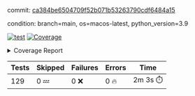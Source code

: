 commit: [ca384be6504709f52b071b53263790cdf6484a15](https://github.com/rharley99/homebrew-file/tree/ca384be6504709f52b071b53263790cdf6484a15)

condition: branch=main, os=macos-latest, python_version=3.9

[![test](https://github.com/rharley99/homebrew-file/actions/workflows/test.yml/badge.svg)](https://github.com/rharley99/homebrew-file/actions/runs/16284160930)
<a href="https://github.com/rharley99/homebrew-file/blob/ca384be6504709f52b071b53263790cdf6484a15/README.md"><img alt="Coverage" src="https://img.shields.io/badge/Coverage-62%25-yellow.svg" /></a><details><summary>Coverage Report </summary><table><tr><th>File</th><th>Stmts</th><th>Miss</th><th>Cover</th><th>Missing</th></tr><tbody><tr><td colspan="5"><b>bin</b></td></tr><tr><td>&nbsp; &nbsp;<a href="https://github.com/rharley99/homebrew-file/blob/ca384be6504709f52b071b53263790cdf6484a15/bin/brew-file">brew-file</a></td><td>2162</td><td>815</td><td>62%</td><td><a href="https://github.com/rharley99/homebrew-file/blob/ca384be6504709f52b071b53263790cdf6484a15/bin/brew-file#L56-L62">56&ndash;62</a>, <a href="https://github.com/rharley99/homebrew-file/blob/ca384be6504709f52b071b53263790cdf6484a15/bin/brew-file#L149">149</a>, <a href="https://github.com/rharley99/homebrew-file/blob/ca384be6504709f52b071b53263790cdf6484a15/bin/brew-file#L161">161</a>, <a href="https://github.com/rharley99/homebrew-file/blob/ca384be6504709f52b071b53263790cdf6484a15/bin/brew-file#L164">164</a>, <a href="https://github.com/rharley99/homebrew-file/blob/ca384be6504709f52b071b53263790cdf6484a15/bin/brew-file#L213">213</a>, <a href="https://github.com/rharley99/homebrew-file/blob/ca384be6504709f52b071b53263790cdf6484a15/bin/brew-file#L307">307</a>, <a href="https://github.com/rharley99/homebrew-file/blob/ca384be6504709f52b071b53263790cdf6484a15/bin/brew-file#L310">310</a>, <a href="https://github.com/rharley99/homebrew-file/blob/ca384be6504709f52b071b53263790cdf6484a15/bin/brew-file#L378-L380">378&ndash;380</a>, <a href="https://github.com/rharley99/homebrew-file/blob/ca384be6504709f52b071b53263790cdf6484a15/bin/brew-file#L389-L390">389&ndash;390</a>, <a href="https://github.com/rharley99/homebrew-file/blob/ca384be6504709f52b071b53263790cdf6484a15/bin/brew-file#L484">484</a>, <a href="https://github.com/rharley99/homebrew-file/blob/ca384be6504709f52b071b53263790cdf6484a15/bin/brew-file#L490-L493">490&ndash;493</a>, <a href="https://github.com/rharley99/homebrew-file/blob/ca384be6504709f52b071b53263790cdf6484a15/bin/brew-file#L531-L555">531&ndash;555</a>, <a href="https://github.com/rharley99/homebrew-file/blob/ca384be6504709f52b071b53263790cdf6484a15/bin/brew-file#L559-L567">559&ndash;567</a>, <a href="https://github.com/rharley99/homebrew-file/blob/ca384be6504709f52b071b53263790cdf6484a15/bin/brew-file#L693">693</a>, <a href="https://github.com/rharley99/homebrew-file/blob/ca384be6504709f52b071b53263790cdf6484a15/bin/brew-file#L813-L817">813&ndash;817</a>, <a href="https://github.com/rharley99/homebrew-file/blob/ca384be6504709f52b071b53263790cdf6484a15/bin/brew-file#L830-L835">830&ndash;835</a>, <a href="https://github.com/rharley99/homebrew-file/blob/ca384be6504709f52b071b53263790cdf6484a15/bin/brew-file#L846">846</a>, <a href="https://github.com/rharley99/homebrew-file/blob/ca384be6504709f52b071b53263790cdf6484a15/bin/brew-file#L863">863</a>, <a href="https://github.com/rharley99/homebrew-file/blob/ca384be6504709f52b071b53263790cdf6484a15/bin/brew-file#L867-L875">867&ndash;875</a>, <a href="https://github.com/rharley99/homebrew-file/blob/ca384be6504709f52b071b53263790cdf6484a15/bin/brew-file#L884-L887">884&ndash;887</a>, <a href="https://github.com/rharley99/homebrew-file/blob/ca384be6504709f52b071b53263790cdf6484a15/bin/brew-file#L889-L892">889&ndash;892</a>, <a href="https://github.com/rharley99/homebrew-file/blob/ca384be6504709f52b071b53263790cdf6484a15/bin/brew-file#L894-L897">894&ndash;897</a>, <a href="https://github.com/rharley99/homebrew-file/blob/ca384be6504709f52b071b53263790cdf6484a15/bin/brew-file#L908-L926">908&ndash;926</a>, <a href="https://github.com/rharley99/homebrew-file/blob/ca384be6504709f52b071b53263790cdf6484a15/bin/brew-file#L977-L987">977&ndash;987</a>, <a href="https://github.com/rharley99/homebrew-file/blob/ca384be6504709f52b071b53263790cdf6484a15/bin/brew-file#L990-L1017">990&ndash;1017</a>, <a href="https://github.com/rharley99/homebrew-file/blob/ca384be6504709f52b071b53263790cdf6484a15/bin/brew-file#L1033-L1048">1033&ndash;1048</a>, <a href="https://github.com/rharley99/homebrew-file/blob/ca384be6504709f52b071b53263790cdf6484a15/bin/brew-file#L1090">1090</a>, <a href="https://github.com/rharley99/homebrew-file/blob/ca384be6504709f52b071b53263790cdf6484a15/bin/brew-file#L1106-L1111">1106&ndash;1111</a>, <a href="https://github.com/rharley99/homebrew-file/blob/ca384be6504709f52b071b53263790cdf6484a15/bin/brew-file#L1115-L1117">1115&ndash;1117</a>, <a href="https://github.com/rharley99/homebrew-file/blob/ca384be6504709f52b071b53263790cdf6484a15/bin/brew-file#L1121-L1124">1121&ndash;1124</a>, <a href="https://github.com/rharley99/homebrew-file/blob/ca384be6504709f52b071b53263790cdf6484a15/bin/brew-file#L1128-L1130">1128&ndash;1130</a>, <a href="https://github.com/rharley99/homebrew-file/blob/ca384be6504709f52b071b53263790cdf6484a15/bin/brew-file#L1134-L1136">1134&ndash;1136</a>, <a href="https://github.com/rharley99/homebrew-file/blob/ca384be6504709f52b071b53263790cdf6484a15/bin/brew-file#L1140-L1142">1140&ndash;1142</a>, <a href="https://github.com/rharley99/homebrew-file/blob/ca384be6504709f52b071b53263790cdf6484a15/bin/brew-file#L1146-L1148">1146&ndash;1148</a>, <a href="https://github.com/rharley99/homebrew-file/blob/ca384be6504709f52b071b53263790cdf6484a15/bin/brew-file#L1152-L1154">1152&ndash;1154</a>, <a href="https://github.com/rharley99/homebrew-file/blob/ca384be6504709f52b071b53263790cdf6484a15/bin/brew-file#L1158-L1161">1158&ndash;1161</a>, <a href="https://github.com/rharley99/homebrew-file/blob/ca384be6504709f52b071b53263790cdf6484a15/bin/brew-file#L1165-L1167">1165&ndash;1167</a>, <a href="https://github.com/rharley99/homebrew-file/blob/ca384be6504709f52b071b53263790cdf6484a15/bin/brew-file#L1185">1185</a>, <a href="https://github.com/rharley99/homebrew-file/blob/ca384be6504709f52b071b53263790cdf6484a15/bin/brew-file#L1235-L1237">1235&ndash;1237</a>, <a href="https://github.com/rharley99/homebrew-file/blob/ca384be6504709f52b071b53263790cdf6484a15/bin/brew-file#L1240">1240</a>, <a href="https://github.com/rharley99/homebrew-file/blob/ca384be6504709f52b071b53263790cdf6484a15/bin/brew-file#L1246">1246</a>, <a href="https://github.com/rharley99/homebrew-file/blob/ca384be6504709f52b071b53263790cdf6484a15/bin/brew-file#L1268-L1271">1268&ndash;1271</a>, <a href="https://github.com/rharley99/homebrew-file/blob/ca384be6504709f52b071b53263790cdf6484a15/bin/brew-file#L1349">1349</a>, <a href="https://github.com/rharley99/homebrew-file/blob/ca384be6504709f52b071b53263790cdf6484a15/bin/brew-file#L1386">1386</a>, <a href="https://github.com/rharley99/homebrew-file/blob/ca384be6504709f52b071b53263790cdf6484a15/bin/brew-file#L1423">1423</a>, <a href="https://github.com/rharley99/homebrew-file/blob/ca384be6504709f52b071b53263790cdf6484a15/bin/brew-file#L1426">1426</a>, <a href="https://github.com/rharley99/homebrew-file/blob/ca384be6504709f52b071b53263790cdf6484a15/bin/brew-file#L1438">1438</a>, <a href="https://github.com/rharley99/homebrew-file/blob/ca384be6504709f52b071b53263790cdf6484a15/bin/brew-file#L1440">1440</a>, <a href="https://github.com/rharley99/homebrew-file/blob/ca384be6504709f52b071b53263790cdf6484a15/bin/brew-file#L1475-L1476">1475&ndash;1476</a>, <a href="https://github.com/rharley99/homebrew-file/blob/ca384be6504709f52b071b53263790cdf6484a15/bin/brew-file#L1481-L1484">1481&ndash;1484</a>, <a href="https://github.com/rharley99/homebrew-file/blob/ca384be6504709f52b071b53263790cdf6484a15/bin/brew-file#L1514-L1541">1514&ndash;1541</a>, <a href="https://github.com/rharley99/homebrew-file/blob/ca384be6504709f52b071b53263790cdf6484a15/bin/brew-file#L1548">1548</a>, <a href="https://github.com/rharley99/homebrew-file/blob/ca384be6504709f52b071b53263790cdf6484a15/bin/brew-file#L1550">1550</a>, <a href="https://github.com/rharley99/homebrew-file/blob/ca384be6504709f52b071b53263790cdf6484a15/bin/brew-file#L1559-L1560">1559&ndash;1560</a>, <a href="https://github.com/rharley99/homebrew-file/blob/ca384be6504709f52b071b53263790cdf6484a15/bin/brew-file#L1565">1565</a>, <a href="https://github.com/rharley99/homebrew-file/blob/ca384be6504709f52b071b53263790cdf6484a15/bin/brew-file#L1571">1571</a>, <a href="https://github.com/rharley99/homebrew-file/blob/ca384be6504709f52b071b53263790cdf6484a15/bin/brew-file#L1575-L1586">1575&ndash;1586</a>, <a href="https://github.com/rharley99/homebrew-file/blob/ca384be6504709f52b071b53263790cdf6484a15/bin/brew-file#L1589-L1594">1589&ndash;1594</a>, <a href="https://github.com/rharley99/homebrew-file/blob/ca384be6504709f52b071b53263790cdf6484a15/bin/brew-file#L1605-L1625">1605&ndash;1625</a>, <a href="https://github.com/rharley99/homebrew-file/blob/ca384be6504709f52b071b53263790cdf6484a15/bin/brew-file#L1653">1653</a>, <a href="https://github.com/rharley99/homebrew-file/blob/ca384be6504709f52b071b53263790cdf6484a15/bin/brew-file#L1692-L1699">1692&ndash;1699</a>, <a href="https://github.com/rharley99/homebrew-file/blob/ca384be6504709f52b071b53263790cdf6484a15/bin/brew-file#L1706-L1714">1706&ndash;1714</a>, <a href="https://github.com/rharley99/homebrew-file/blob/ca384be6504709f52b071b53263790cdf6484a15/bin/brew-file#L1730">1730</a>, <a href="https://github.com/rharley99/homebrew-file/blob/ca384be6504709f52b071b53263790cdf6484a15/bin/brew-file#L1740">1740</a>, <a href="https://github.com/rharley99/homebrew-file/blob/ca384be6504709f52b071b53263790cdf6484a15/bin/brew-file#L1746">1746</a>, <a href="https://github.com/rharley99/homebrew-file/blob/ca384be6504709f52b071b53263790cdf6484a15/bin/brew-file#L1756">1756</a>, <a href="https://github.com/rharley99/homebrew-file/blob/ca384be6504709f52b071b53263790cdf6484a15/bin/brew-file#L1765-L1766">1765&ndash;1766</a>, <a href="https://github.com/rharley99/homebrew-file/blob/ca384be6504709f52b071b53263790cdf6484a15/bin/brew-file#L1770">1770</a>, <a href="https://github.com/rharley99/homebrew-file/blob/ca384be6504709f52b071b53263790cdf6484a15/bin/brew-file#L1776">1776</a>, <a href="https://github.com/rharley99/homebrew-file/blob/ca384be6504709f52b071b53263790cdf6484a15/bin/brew-file#L1782-L1786">1782&ndash;1786</a>, <a href="https://github.com/rharley99/homebrew-file/blob/ca384be6504709f52b071b53263790cdf6484a15/bin/brew-file#L1802-L1809">1802&ndash;1809</a>, <a href="https://github.com/rharley99/homebrew-file/blob/ca384be6504709f52b071b53263790cdf6484a15/bin/brew-file#L1816-L1820">1816&ndash;1820</a>, <a href="https://github.com/rharley99/homebrew-file/blob/ca384be6504709f52b071b53263790cdf6484a15/bin/brew-file#L1824">1824</a>, <a href="https://github.com/rharley99/homebrew-file/blob/ca384be6504709f52b071b53263790cdf6484a15/bin/brew-file#L1837-L1838">1837&ndash;1838</a>, <a href="https://github.com/rharley99/homebrew-file/blob/ca384be6504709f52b071b53263790cdf6484a15/bin/brew-file#L1859-L1967">1859&ndash;1967</a>, <a href="https://github.com/rharley99/homebrew-file/blob/ca384be6504709f52b071b53263790cdf6484a15/bin/brew-file#L1970-L1979">1970&ndash;1979</a>, <a href="https://github.com/rharley99/homebrew-file/blob/ca384be6504709f52b071b53263790cdf6484a15/bin/brew-file#L1992">1992</a>, <a href="https://github.com/rharley99/homebrew-file/blob/ca384be6504709f52b071b53263790cdf6484a15/bin/brew-file#L1997">1997</a>, <a href="https://github.com/rharley99/homebrew-file/blob/ca384be6504709f52b071b53263790cdf6484a15/bin/brew-file#L2002-L2041">2002&ndash;2041</a>, <a href="https://github.com/rharley99/homebrew-file/blob/ca384be6504709f52b071b53263790cdf6484a15/bin/brew-file#L2051-L2078">2051&ndash;2078</a>, <a href="https://github.com/rharley99/homebrew-file/blob/ca384be6504709f52b071b53263790cdf6484a15/bin/brew-file#L2082-L2148">2082&ndash;2148</a>, <a href="https://github.com/rharley99/homebrew-file/blob/ca384be6504709f52b071b53263790cdf6484a15/bin/brew-file#L2155-L2158">2155&ndash;2158</a>, <a href="https://github.com/rharley99/homebrew-file/blob/ca384be6504709f52b071b53263790cdf6484a15/bin/brew-file#L2167-L2170">2167&ndash;2170</a>, <a href="https://github.com/rharley99/homebrew-file/blob/ca384be6504709f52b071b53263790cdf6484a15/bin/brew-file#L2179-L2182">2179&ndash;2182</a>, <a href="https://github.com/rharley99/homebrew-file/blob/ca384be6504709f52b071b53263790cdf6484a15/bin/brew-file#L2191-L2212">2191&ndash;2212</a>, <a href="https://github.com/rharley99/homebrew-file/blob/ca384be6504709f52b071b53263790cdf6484a15/bin/brew-file#L2222-L2240">2222&ndash;2240</a>, <a href="https://github.com/rharley99/homebrew-file/blob/ca384be6504709f52b071b53263790cdf6484a15/bin/brew-file#L2249-L2259">2249&ndash;2259</a>, <a href="https://github.com/rharley99/homebrew-file/blob/ca384be6504709f52b071b53263790cdf6484a15/bin/brew-file#L2262-L2277">2262&ndash;2277</a>, <a href="https://github.com/rharley99/homebrew-file/blob/ca384be6504709f52b071b53263790cdf6484a15/bin/brew-file#L2280-L2292">2280&ndash;2292</a>, <a href="https://github.com/rharley99/homebrew-file/blob/ca384be6504709f52b071b53263790cdf6484a15/bin/brew-file#L2299">2299</a>, <a href="https://github.com/rharley99/homebrew-file/blob/ca384be6504709f52b071b53263790cdf6484a15/bin/brew-file#L2303-L2310">2303&ndash;2310</a>, <a href="https://github.com/rharley99/homebrew-file/blob/ca384be6504709f52b071b53263790cdf6484a15/bin/brew-file#L2317-L2318">2317&ndash;2318</a>, <a href="https://github.com/rharley99/homebrew-file/blob/ca384be6504709f52b071b53263790cdf6484a15/bin/brew-file#L2347">2347</a>, <a href="https://github.com/rharley99/homebrew-file/blob/ca384be6504709f52b071b53263790cdf6484a15/bin/brew-file#L2353">2353</a>, <a href="https://github.com/rharley99/homebrew-file/blob/ca384be6504709f52b071b53263790cdf6484a15/bin/brew-file#L2361-L2365">2361&ndash;2365</a>, <a href="https://github.com/rharley99/homebrew-file/blob/ca384be6504709f52b071b53263790cdf6484a15/bin/brew-file#L2376-L2379">2376&ndash;2379</a>, <a href="https://github.com/rharley99/homebrew-file/blob/ca384be6504709f52b071b53263790cdf6484a15/bin/brew-file#L2386">2386</a>, <a href="https://github.com/rharley99/homebrew-file/blob/ca384be6504709f52b071b53263790cdf6484a15/bin/brew-file#L2393">2393</a>, <a href="https://github.com/rharley99/homebrew-file/blob/ca384be6504709f52b071b53263790cdf6484a15/bin/brew-file#L2397">2397</a>, <a href="https://github.com/rharley99/homebrew-file/blob/ca384be6504709f52b071b53263790cdf6484a15/bin/brew-file#L2418-L2451">2418&ndash;2451</a>, <a href="https://github.com/rharley99/homebrew-file/blob/ca384be6504709f52b071b53263790cdf6484a15/bin/brew-file#L2471">2471</a>, <a href="https://github.com/rharley99/homebrew-file/blob/ca384be6504709f52b071b53263790cdf6484a15/bin/brew-file#L2488-L2489">2488&ndash;2489</a>, <a href="https://github.com/rharley99/homebrew-file/blob/ca384be6504709f52b071b53263790cdf6484a15/bin/brew-file#L2493">2493</a>, <a href="https://github.com/rharley99/homebrew-file/blob/ca384be6504709f52b071b53263790cdf6484a15/bin/brew-file#L2498-L2499">2498&ndash;2499</a>, <a href="https://github.com/rharley99/homebrew-file/blob/ca384be6504709f52b071b53263790cdf6484a15/bin/brew-file#L2505-L2525">2505&ndash;2525</a>, <a href="https://github.com/rharley99/homebrew-file/blob/ca384be6504709f52b071b53263790cdf6484a15/bin/brew-file#L2529-L2539">2529&ndash;2539</a>, <a href="https://github.com/rharley99/homebrew-file/blob/ca384be6504709f52b071b53263790cdf6484a15/bin/brew-file#L2542">2542</a>, <a href="https://github.com/rharley99/homebrew-file/blob/ca384be6504709f52b071b53263790cdf6484a15/bin/brew-file#L2558">2558</a>, <a href="https://github.com/rharley99/homebrew-file/blob/ca384be6504709f52b071b53263790cdf6484a15/bin/brew-file#L2562-L2568">2562&ndash;2568</a>, <a href="https://github.com/rharley99/homebrew-file/blob/ca384be6504709f52b071b53263790cdf6484a15/bin/brew-file#L2570">2570</a>, <a href="https://github.com/rharley99/homebrew-file/blob/ca384be6504709f52b071b53263790cdf6484a15/bin/brew-file#L2576">2576</a>, <a href="https://github.com/rharley99/homebrew-file/blob/ca384be6504709f52b071b53263790cdf6484a15/bin/brew-file#L2605-L2617">2605&ndash;2617</a>, <a href="https://github.com/rharley99/homebrew-file/blob/ca384be6504709f52b071b53263790cdf6484a15/bin/brew-file#L2633-L2634">2633&ndash;2634</a>, <a href="https://github.com/rharley99/homebrew-file/blob/ca384be6504709f52b071b53263790cdf6484a15/bin/brew-file#L2636">2636</a>, <a href="https://github.com/rharley99/homebrew-file/blob/ca384be6504709f52b071b53263790cdf6484a15/bin/brew-file#L2646">2646</a>, <a href="https://github.com/rharley99/homebrew-file/blob/ca384be6504709f52b071b53263790cdf6484a15/bin/brew-file#L2661-L2908">2661&ndash;2908</a>, <a href="https://github.com/rharley99/homebrew-file/blob/ca384be6504709f52b071b53263790cdf6484a15/bin/brew-file#L2928-L2930">2928&ndash;2930</a>, <a href="https://github.com/rharley99/homebrew-file/blob/ca384be6504709f52b071b53263790cdf6484a15/bin/brew-file#L2939-L2949">2939&ndash;2949</a>, <a href="https://github.com/rharley99/homebrew-file/blob/ca384be6504709f52b071b53263790cdf6484a15/bin/brew-file#L2961-L2967">2961&ndash;2967</a>, <a href="https://github.com/rharley99/homebrew-file/blob/ca384be6504709f52b071b53263790cdf6484a15/bin/brew-file#L2979-L2993">2979&ndash;2993</a>, <a href="https://github.com/rharley99/homebrew-file/blob/ca384be6504709f52b071b53263790cdf6484a15/bin/brew-file#L2999-L3036">2999&ndash;3036</a>, <a href="https://github.com/rharley99/homebrew-file/blob/ca384be6504709f52b071b53263790cdf6484a15/bin/brew-file#L3044-L3068">3044&ndash;3068</a>, <a href="https://github.com/rharley99/homebrew-file/blob/ca384be6504709f52b071b53263790cdf6484a15/bin/brew-file#L3072-L3085">3072&ndash;3085</a>, <a href="https://github.com/rharley99/homebrew-file/blob/ca384be6504709f52b071b53263790cdf6484a15/bin/brew-file#L3089-L3102">3089&ndash;3102</a>, <a href="https://github.com/rharley99/homebrew-file/blob/ca384be6504709f52b071b53263790cdf6484a15/bin/brew-file#L3106">3106</a>, <a href="https://github.com/rharley99/homebrew-file/blob/ca384be6504709f52b071b53263790cdf6484a15/bin/brew-file#L3136-L3137">3136&ndash;3137</a>, <a href="https://github.com/rharley99/homebrew-file/blob/ca384be6504709f52b071b53263790cdf6484a15/bin/brew-file#L3228">3228</a>, <a href="https://github.com/rharley99/homebrew-file/blob/ca384be6504709f52b071b53263790cdf6484a15/bin/brew-file#L3230">3230</a>, <a href="https://github.com/rharley99/homebrew-file/blob/ca384be6504709f52b071b53263790cdf6484a15/bin/brew-file#L3235-L3246">3235&ndash;3246</a>, <a href="https://github.com/rharley99/homebrew-file/blob/ca384be6504709f52b071b53263790cdf6484a15/bin/brew-file#L3262">3262</a>, <a href="https://github.com/rharley99/homebrew-file/blob/ca384be6504709f52b071b53263790cdf6484a15/bin/brew-file#L3280-L3297">3280&ndash;3297</a>, <a href="https://github.com/rharley99/homebrew-file/blob/ca384be6504709f52b071b53263790cdf6484a15/bin/brew-file#L3320">3320</a>, <a href="https://github.com/rharley99/homebrew-file/blob/ca384be6504709f52b071b53263790cdf6484a15/bin/brew-file#L3326">3326</a>, <a href="https://github.com/rharley99/homebrew-file/blob/ca384be6504709f52b071b53263790cdf6484a15/bin/brew-file#L3330-L3341">3330&ndash;3341</a>, <a href="https://github.com/rharley99/homebrew-file/blob/ca384be6504709f52b071b53263790cdf6484a15/bin/brew-file#L3350">3350</a>, <a href="https://github.com/rharley99/homebrew-file/blob/ca384be6504709f52b071b53263790cdf6484a15/bin/brew-file#L3362">3362</a>, <a href="https://github.com/rharley99/homebrew-file/blob/ca384be6504709f52b071b53263790cdf6484a15/bin/brew-file#L3364-L3368">3364&ndash;3368</a>, <a href="https://github.com/rharley99/homebrew-file/blob/ca384be6504709f52b071b53263790cdf6484a15/bin/brew-file#L3372-L3375">3372&ndash;3375</a>, <a href="https://github.com/rharley99/homebrew-file/blob/ca384be6504709f52b071b53263790cdf6484a15/bin/brew-file#L3378-L3381">3378&ndash;3381</a>, <a href="https://github.com/rharley99/homebrew-file/blob/ca384be6504709f52b071b53263790cdf6484a15/bin/brew-file#L3384-L3392">3384&ndash;3392</a>, <a href="https://github.com/rharley99/homebrew-file/blob/ca384be6504709f52b071b53263790cdf6484a15/bin/brew-file#L3421-L3428">3421&ndash;3428</a>, <a href="https://github.com/rharley99/homebrew-file/blob/ca384be6504709f52b071b53263790cdf6484a15/bin/brew-file#L3439-L3446">3439&ndash;3446</a>, <a href="https://github.com/rharley99/homebrew-file/blob/ca384be6504709f52b071b53263790cdf6484a15/bin/brew-file#L3527-L3529">3527&ndash;3529</a>, <a href="https://github.com/rharley99/homebrew-file/blob/ca384be6504709f52b071b53263790cdf6484a15/bin/brew-file#L3552">3552</a>, <a href="https://github.com/rharley99/homebrew-file/blob/ca384be6504709f52b071b53263790cdf6484a15/bin/brew-file#L3558">3558</a>, <a href="https://github.com/rharley99/homebrew-file/blob/ca384be6504709f52b071b53263790cdf6484a15/bin/brew-file#L4121-L4122">4121&ndash;4122</a>, <a href="https://github.com/rharley99/homebrew-file/blob/ca384be6504709f52b071b53263790cdf6484a15/bin/brew-file#L4125">4125</a>, <a href="https://github.com/rharley99/homebrew-file/blob/ca384be6504709f52b071b53263790cdf6484a15/bin/brew-file#L4129">4129</a>, <a href="https://github.com/rharley99/homebrew-file/blob/ca384be6504709f52b071b53263790cdf6484a15/bin/brew-file#L4137">4137</a>, <a href="https://github.com/rharley99/homebrew-file/blob/ca384be6504709f52b071b53263790cdf6484a15/bin/brew-file#L4142-L4144">4142&ndash;4144</a>, <a href="https://github.com/rharley99/homebrew-file/blob/ca384be6504709f52b071b53263790cdf6484a15/bin/brew-file#L4146-L4148">4146&ndash;4148</a>, <a href="https://github.com/rharley99/homebrew-file/blob/ca384be6504709f52b071b53263790cdf6484a15/bin/brew-file#L4153-L4154">4153&ndash;4154</a>, <a href="https://github.com/rharley99/homebrew-file/blob/ca384be6504709f52b071b53263790cdf6484a15/bin/brew-file#L4156-L4158">4156&ndash;4158</a>, <a href="https://github.com/rharley99/homebrew-file/blob/ca384be6504709f52b071b53263790cdf6484a15/bin/brew-file#L4160-L4161">4160&ndash;4161</a>, <a href="https://github.com/rharley99/homebrew-file/blob/ca384be6504709f52b071b53263790cdf6484a15/bin/brew-file#L4163-L4237">4163&ndash;4237</a>, <a href="https://github.com/rharley99/homebrew-file/blob/ca384be6504709f52b071b53263790cdf6484a15/bin/brew-file#L4243-L4253">4243&ndash;4253</a></td></tr><tr><td><b>TOTAL</b></td><td><b>2162</b></td><td><b>815</b></td><td><b>62%</b></td><td>&nbsp;</td></tr></tbody></table></details>

| Tests | Skipped | Failures | Errors | Time |
| ----- | ------- | -------- | -------- | ------------------ |
| 129 | 0 :zzz: | 0 :x: | 0 :fire: | 2m 3s :stopwatch: |

